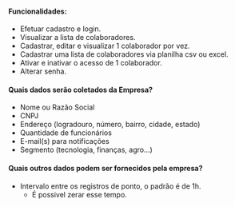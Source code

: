 #### Funcionalidades:
* Efetuar cadastro e login.
* Visualizar a lista de colaboradores.
* Cadastrar, editar e visualizar 1 colaborador por vez.
* Cadastrar uma lista de colaboradores via planilha csv ou excel.
* Ativar e inativar o acesso de 1 colaborador.
* Alterar senha.

#### Quais dados serão coletados da Empresa?
* Nome ou Razão Social
* CNPJ
* Endereço (logradouro, número, bairro, cidade, estado)
* Quantidade de funcionários
* E-mail(s) para notificações
* Segmento (tecnologia, finanças, agro...)

#### Quais outros dados podem ser fornecidos pela empresa?

* Intervalo entre os registros de ponto, o padrão é de 1h. 
  * É possivel zerar esse tempo.